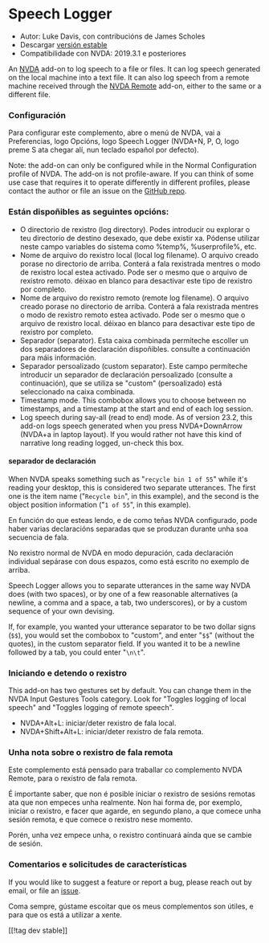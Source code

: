 # Speech Logger #

* Autor: Luke Davis, con contribucións de James Scholes
* Descargar [versión estable][1]
* Compatibilidade con NVDA: 2019.3.1 e posteriores

An [NVDA](https://nvaccess.org/) add-on to log speech to a file or files.
It can log speech generated on the local machine into a text file.  It can
also log speech from a remote machine received through the [NVDA
Remote](https://nvdaremote.com/) add-on, either to the same or a different
file.

### Configuración

Para configurar este complemento, abre o menú de NVDA, vai a Preferencias,
logo Opcións, logo Speech Logger (NVDA+N, P, O, logo preme S ata chegar alí,
nun teclado español por defecto).

Note: the add-on can only be configured while in the Normal Configuration
profile of NVDA.  The add-on is not profile-aware.  If you can think of some
use case that requires it to operate differently in different profiles,
please contact the author or file an issue on the [GitHub repo][2].

### Están dispoñibles as seguintes opcións:

* O directorio de rexistro (log directory). Podes introducir ou explorar o
  teu directorio de destino desexado, que debe existir xa. Pódense utilizar
  neste campo variables do sistema como %temp%, %userprofile%, etc.
* Nome de arquivo do rexistro local (local log filename). O arquivo creado
  porase no directorio de arriba. Conterá a fala rexistrada mentres o modo
  de rexistro local estea activado. Pode ser o mesmo que o arquivo de
  rexistro remoto. déixao en blanco para desactivar este tipo de rexistro
  por completo.
* Nome de arquivo do rexistro remoto (remote log filename). O arquivo creado
  porase no directorio de arriba. Conterá a fala rexistrada mentres o modo
  de rexistro remoto estea activado. Pode ser o mesmo que o arquivo de
  rexistro local. déixao en blanco para desactivar este tipo de rexistro por
  completo.
* Separador (separator). Esta caixa combinada permíteche escoller un dos
  separadores de declaración dispoñibles. consulte a continuación para máis
  información.
* Separador persoalizado (custom separator). Este campo permíteche
  introducir un separador de declaración persoalizado (consulte a
  continuación), que se utiliza se "custom" (persoalizado) está seleccionado
  na caixa combinada.
* Timestamp mode. This combobox allows you to choose between no timestamps,
  and a timestamp at the start and end of each log session.
* Log speech during say-all (read to end) mode. As of version 23.2, this
  add-on logs speech generated when you press NVDA+DownArrow (NVDA+a in
  laptop layout). If you would rather not have this kind of narrative long
  reading logged, un-check this box.

#### separador de declaración

When NVDA speaks something such as "`recycle bin 1 of 55`" while it's
reading your desktop, this is considered two separate utterances.  The first
one is the item name ("`Recycle bin`", in this example), and the second is
the object position information ("`1 of 55`", in this example).

En función do que esteas lendo, e de como teñas NVDA configurado, pode haber
varias declaracións separadas que se produzan durante unha soa secuencia de
fala.

No rexistro normal de NVDA en modo depuración, cada declaración individual
sepárase con dous espazos, como está escrito no exemplo de arriba.

Speech Logger allows you to separate utterances in the same way NVDA does
(with two spaces), or by one of a few reasonable alternatives (a newline, a
comma and a space, a tab, two underscores), or by a custom sequence of your
own devising.

If, for example, you wanted your utterance separator to be two dollar signs
(`$$`), you would set the combobox to "custom", and enter "`$$`" (without
the quotes), in the custom separator field.  If you wanted it to be a
newline followed by a tab, you could enter "`\n\t`".

### Iniciando e detendo o rexistro

This add-on has two gestures set by default.  You can change them in the
NVDA Input Gestures Tools category.  Look for "Toggles logging of local
speech" and "Toggles logging of remote speech".

* NVDA+Alt+L: iniciar/deter rexistro de fala local.
* NVDA+Shift+Alt+L: iniciar/deter rexistro de fala remota.

### Unha nota sobre o rexistro de fala remota

Este complemento está pensado para traballar co complemento NVDA Remote,
para o rexistro de fala remota.

É importante saber, que non é posible iniciar o rexistro de sesións remotas
ata que non empeces unha realmente.  Non hai forma de, por exemplo, iniciar
o rexistro, e facer que agarde, en segundo plano, a que comece unha sesión
remota, e que comece o rexistro nese momento.

Porén, unha vez empece unha, o rexistro continuará aínda que se cambie de
sesión.

### Comentarios e solicitudes de características

If you would like to suggest a feature or report a bug, please reach out by
email, or file an [issue][2].

Coma sempre, gústame escoitar que os meus complementos son útiles, e para
que os está a utilizar a xente.

[[!tag dev stable]]

[1]: https://www.nvaccess.org/addonStore/legacy?file=speechLogger

[2]: https://github.com/opensourcesys/speechLogger/issues/new
